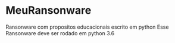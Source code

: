 # MeuRansonware
Ransonware com propositos educacionais escrito em python
Esse Ransonware deve ser rodado em python 3.6
